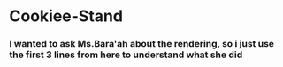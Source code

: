 # Cookiee-Stand

### I wanted to ask Ms.Bara'ah about the rendering, so i just use the first 3 lines from here to understand what she did